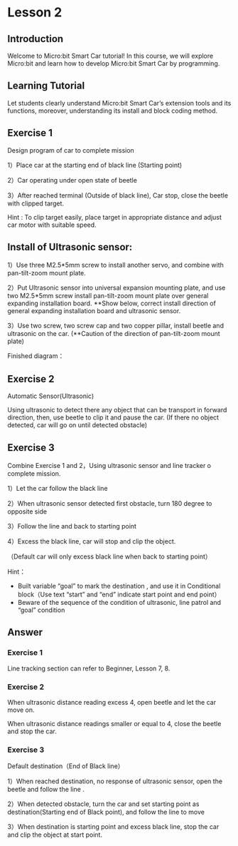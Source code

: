 # Lesson 2

## Introduction
<P>
Welcome to Micro:bit Smart Car tutorial! In this course, we will explore Micro:bit and learn how to develop Micro:bit Smart Car by programming.  
<P>

## Learning Tutorial
<P>
Let students clearly understand Micro:bit Smart Car’s extension tools and its functions, moreover, understanding its install and block coding method.
<P>

## Exercise 1
<P>
Design program of car to complete mission
<P>
<P>
1）Place car at the starting end of black line (Starting point)
<P>
<P>
2）Car operating under open state of beetle 
<P>
<P>
3）After reached terminal (Outside of black line), Car stop, close the beetle with clipped target.
<P>
<P>
Hint : To clip target easily, place target in appropriate distance and adjust car motor with suitable speed.
<P>

## Install of Ultrasonic sensor:
<P>
1）Use three M2.5*5mm screw to install another servo, and combine with pan-tilt-zoom mount plate.
<P>
<P> 
2）Put Ultrasonic sensor into universal expansion mounting plate, and use two M2.5*5mm screw  install pan-tilt-zoom mount plate over general expanding installation board. **Show below, correct install direction of general expanding installation board and ultrasonic sensor.
<P>
<P>
3）Use two screw, two screw cap and two copper pillar, install beetle and ultrasonic on the car. (**Caution of the direction of pan-tilt-zoom mount plate) 
<P>
<P>
Finished diagram：
<P>

## Exercise 2
<P>
Automatic Sensor(Ultrasonic)
<P>
<P>
Using ultrasonic to detect there any object that can be transport in forward direction, then, use beetle to clip it and pause the car. (If there no object detected, car will go on until detected obstacle) 
<P>

## Exercise 3
<P>
Combine Exercise 1 and 2，Using ultrasonic sensor and line tracker o complete mission.
<P>
<P>
1）Let the car follow the black line
<P>
<P>
2）When ultrasonic sensor detected first obstacle, turn 180 degree to opposite side 
<P>
<P>
3）Follow the line and back to starting point     
<P>
<P>
4）Excess the black line, car will stop and clip the object.
<P>
<P>
（Default car will only excess black line when back to starting point）
<P>
<P>
Hint：
<P>

+ Built variable “goal” to mark the destination  , and use it in  Conditional block（Use text “start” and “end” indicate start point and end point）
+ Beware of the sequence of  the condition of ultrasonic, line patrol and “goal” condition

## Answer
### Exercise 1
<P>
Line tracking section can refer to Beginner, Lesson 7, 8.
<P>

### Exercise 2
<P>
When ultrasonic distance  reading excess 4, open beetle and let the car move on.
<P>
<P>
When ultrasonic distance readings smaller or equal to 4, close the beetle and stop the car.
<P>

### Exercise 3
<P>
Default destination（End of Black line）
<P>
<P>
1）When reached destination, no response of ultrasonic sensor, open the beetle and follow the line .
<P>
<P>
2）When detected obstacle, turn the car and set starting point as destination(Starting end of Black point), and follow the line to move 
<P>
<P>
3）When destination is starting point and excess black line, stop the car and clip the object at start point.  
<P>
